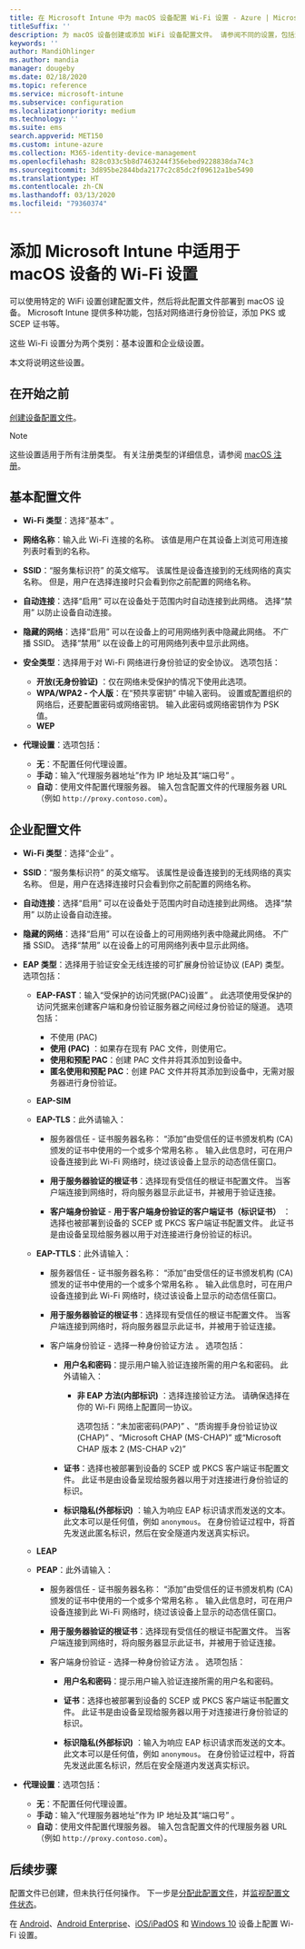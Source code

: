 ```yaml
---
title: 在 Microsoft Intune 中为 macOS 设备配置 Wi-Fi 设置 - Azure | Microsoft Docs
titleSuffix: ''
description: 为 macOS 设备创建或添加 WiFi 设备配置文件。 请参阅不同的设置，包括添加证书、选择 EAP 类型以及在 Microsoft Intune 中选择身份验证方法。
keywords: ''
author: MandiOhlinger
ms.author: mandia
manager: dougeby
ms.date: 02/18/2020
ms.topic: reference
ms.service: microsoft-intune
ms.subservice: configuration
ms.localizationpriority: medium
ms.technology: ''
ms.suite: ems
search.appverid: MET150
ms.custom: intune-azure
ms.collection: M365-identity-device-management
ms.openlocfilehash: 828c033c5b8d7463244f356ebed9228838da74c3
ms.sourcegitcommit: 3d895be2844bda2177c2c85dc2f09612a1be5490
ms.translationtype: HT
ms.contentlocale: zh-CN
ms.lasthandoff: 03/13/2020
ms.locfileid: "79360374"
---
```

# <a name="add-wi-fi-settings-for-macos-devices-in-microsoft-intune"></a>添加 Microsoft Intune 中适用于 macOS 设备的 Wi-Fi 设置

可以使用特定的 WiFi 设置创建配置文件，然后将此配置文件部署到 macOS 设备。 Microsoft Intune 提供多种功能，包括对网络进行身份验证，添加 PKS 或 SCEP 证书等。

这些 Wi-Fi 设置分为两个类别：基本设置和企业级设置。

本文将说明这些设置。

## <a name="before-you-begin"></a>在开始之前

[创建设备配置文件](device-profile-create.md)。

> [!NOTE]
> 这些设置适用于所有注册类型。 有关注册类型的详细信息，请参阅 [macOS 注册](../enrollment/macos-enroll.md)。

## <a name="basic-profiles"></a>基本配置文件

- **Wi-Fi 类型**：选择“基本”  。
- **网络名称**：输入此 Wi-Fi 连接的名称。 该值是用户在其设备上浏览可用连接列表时看到的名称。
- **SSID**：“服务集标识符”  的英文缩写。 该属性是设备连接到的无线网络的真实名称。 但是，用户在选择连接时只会看到你之前配置的网络名称。
- **自动连接**：选择“启用”  可以在设备处于范围内时自动连接到此网络。 选择“禁用”  以防止设备自动连接。
- **隐藏的网络**：选择“启用”  可以在设备上的可用网络列表中隐藏此网络。 不广播 SSID。 选择“禁用”  以在设备上的可用网络列表中显示此网络。
- **安全类型**：选择用于对 Wi-Fi 网络进行身份验证的安全协议。 选项包括：

  - **开放(无身份验证)** ：仅在网络未受保护的情况下使用此选项。
  - **WPA/WPA2 - 个人版**：在“预共享密钥”  中输入密码。 设置或配置组织的网络后，还要配置密码或网络密钥。 输入此密码或网络密钥作为 PSK 值。
  - **WEP**

- **代理设置**：选项包括：
  - **无**：不配置任何代理设置。
  - **手动**：输入“代理服务器地址”作为 IP 地址及其“端口号”   。
  - **自动**：使用文件配置代理服务器。 输入包含配置文件的代理服务器 URL  （例如 `http://proxy.contoso.com`）。

## <a name="enterprise-profiles"></a>企业配置文件

- **Wi-Fi 类型**：选择“企业”  。
- **SSID**：“服务集标识符”  的英文缩写。 该属性是设备连接到的无线网络的真实名称。 但是，用户在选择连接时只会看到你之前配置的网络名称。
- **自动连接**：选择“启用”  可以在设备处于范围内时自动连接到此网络。 选择“禁用”  以防止设备自动连接。
- **隐藏的网络**：选择“启用”  可以在设备上的可用网络列表中隐藏此网络。 不广播 SSID。 选择“禁用”  以在设备上的可用网络列表中显示此网络。

- **EAP 类型**：选择用于验证安全无线连接的可扩展身份验证协议 (EAP) 类型。 选项包括：

  - **EAP-FAST**：输入“受保护的访问凭据(PAC)设置”  。 此选项使用受保护的访问凭据来创建客户端和身份验证服务器之间经过身份验证的隧道。 选项包括：
    - 不使用 (PAC) 
    - **使用 (PAC)** ：如果存在现有 PAC 文件，则使用它。
    - **使用和预配 PAC**：创建 PAC 文件并将其添加到设备中。
    - **匿名使用和预配 PAC**：创建 PAC 文件并将其添加到设备中，无需对服务器进行身份验证。

  - **EAP-SIM**

  - **EAP-TLS**：此外请输入：

    - 服务器信任 - 证书服务器名称：   “添加”由受信任的证书颁发机构 (CA) 颁发的证书中使用的一个或多个常用名称  。 输入此信息时，可在用户设备连接到此 Wi-Fi 网络时，绕过该设备上显示的动态信任窗口。
    - **用于服务器验证的根证书**：选择现有受信任的根证书配置文件。 当客户端连接到网络时，将向服务器显示此证书，并被用于验证连接。

    - **客户端身份验证** - **用于客户端身份验证的客户端证书（标识证书）** ：选择也被部署到设备的 SCEP 或 PKCS 客户端证书配置文件。 此证书是由设备呈现给服务器以用于对连接进行身份验证的标识。

  - **EAP-TTLS**：此外请输入：

    - 服务器信任 - 证书服务器名称：   “添加”由受信任的证书颁发机构 (CA) 颁发的证书中使用的一个或多个常用名称  。 输入此信息时，可在用户设备连接到此 Wi-Fi 网络时，绕过该设备上显示的动态信任窗口。
    - **用于服务器验证的根证书**：选择现有受信任的根证书配置文件。 当客户端连接到网络时，将向服务器显示此证书，并被用于验证连接。

    - 客户端身份验证  - 选择一种身份验证方法  。 选项包括：

      - **用户名和密码**：提示用户输入验证连接所需的用户名和密码。 此外请输入：
        - **非 EAP 方法(内部标识)** ：选择连接验证方法。 请确保选择在你的 Wi-Fi 网络上配置同一协议。

          选项包括：“未加密密码(PAP)”  、“质询握手身份验证协议(CHAP)”  、“Microsoft CHAP (MS-CHAP)”  或“Microsoft CHAP 版本 2 (MS-CHAP v2)” 

      - **证书**：选择也被部署到设备的 SCEP 或 PKCS 客户端证书配置文件。 此证书是由设备呈现给服务器以用于对连接进行身份验证的标识。

      - **标识隐私(外部标识)** ：输入为响应 EAP 标识请求而发送的文本。 此文本可以是任何值，例如 `anonymous`。 在身份验证过程中，将首先发送此匿名标识，然后在安全隧道内发送真实标识。

  - **LEAP**

  - **PEAP**：此外请输入：

    - 服务器信任 - 证书服务器名称：   “添加”由受信任的证书颁发机构 (CA) 颁发的证书中使用的一个或多个常用名称  。 输入此信息时，可在用户设备连接到此 Wi-Fi 网络时，绕过该设备上显示的动态信任窗口。
    - **用于服务器验证的根证书**：选择现有受信任的根证书配置文件。 当客户端连接到网络时，将向服务器显示此证书，并被用于验证连接。

    - 客户端身份验证  - 选择一种身份验证方法  。 选项包括：

      - **用户名和密码**：提示用户输入验证连接所需的用户名和密码。 

      - **证书**：选择也被部署到设备的 SCEP 或 PKCS 客户端证书配置文件。 此证书是由设备呈现给服务器以用于对连接进行身份验证的标识。

      - **标识隐私(外部标识)** ：输入为响应 EAP 标识请求而发送的文本。 此文本可以是任何值，例如 `anonymous`。 在身份验证过程中，将首先发送此匿名标识，然后在安全隧道内发送真实标识。

- **代理设置**：选项包括：
  - **无**：不配置任何代理设置。
  - **手动**：输入“代理服务器地址”作为 IP 地址及其“端口号”   。
  - **自动**：使用文件配置代理服务器。 输入包含配置文件的代理服务器 URL  （例如 `http://proxy.contoso.com`）。

## <a name="next-steps"></a>后续步骤

配置文件已创建，但未执行任何操作。 下一步是[分配此配置文件](device-profile-assign.md)，并[监视配置文件状态](device-profile-monitor.md)。

在 [Android](wi-fi-settings-android.md)、[Android Enterprise](wi-fi-settings-android-enterprise.md)、[iOS/iPadOS](wi-fi-settings-ios.md) 和 [Windows 10](wi-fi-settings-windows.md) 设备上配置 Wi-Fi 设置。
